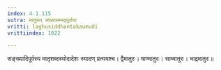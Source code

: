 ```yaml
---
index: 4.1.115
sutra: मातुरुत्‌ संख्यासम्भद्रपूर्वायाः
vritti: laghusiddhantakaumudi
vrittiindex: 1022

---
```

सङ्ख्यादिपूर्वस्य मातृशब्दस्योदादेशः स्यादण् प्रत्ययश्च। द्वैमातुरः। षाण्मातुरः। साम्मातुरः। भाद्रमातुरः॥